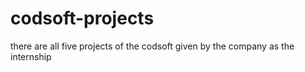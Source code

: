# codsoft-projects
there are all five projects of the codsoft given by the company as the internship 

